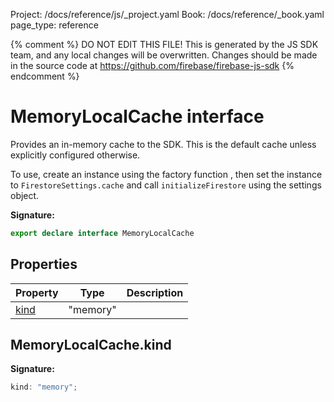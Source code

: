 Project: /docs/reference/js/_project.yaml
Book: /docs/reference/_book.yaml
page_type: reference

{% comment %}
DO NOT EDIT THIS FILE!
This is generated by the JS SDK team, and any local changes will be
overwritten. Changes should be made in the source code at
https://github.com/firebase/firebase-js-sdk
{% endcomment %}

# MemoryLocalCache interface
Provides an in-memory cache to the SDK. This is the default cache unless explicitly configured otherwise.

To use, create an instance using the factory function , then set the instance to `FirestoreSettings.cache` and call `initializeFirestore` using the settings object.

<b>Signature:</b>

```typescript
export declare interface MemoryLocalCache 
```

## Properties

|  Property | Type | Description |
|  --- | --- | --- |
|  [kind](./firestore_.memorylocalcache.md#memorylocalcachekind) | "memory" |  |

## MemoryLocalCache.kind

<b>Signature:</b>

```typescript
kind: "memory";
```
